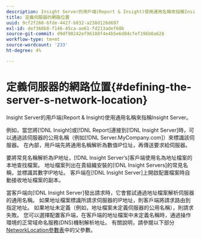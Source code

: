 ```yaml
---
description: Insight Server的用戶端(Report & Insight)使用通用名稱來指稱Insight Server。
title: 定義伺服器的網路位置
uuid: 9cf2f268-6fde-4427-b832-a238d126d697
exl-id: def360b8-f146-45ca-ae61-fd213adef68b
source-git-commit: d9df90242ef96188f4e4b5e6d04cfef196b0a628
workflow-type: tm+mt
source-wordcount: '233'
ht-degree: 4%

---
```


# 定義伺服器的網路位置{#defining-the-server-s-network-location}

Insight Server的用戶端(Report &amp; Insight)使用通用名稱來指稱Insight Server。

例如，當您將[!DNL Insight]或[!DNL Report]連接到[!DNL Insight Server]時，可以通過該伺服器的公用名稱（例如[!DNL Server.MyCompany.com]）來標識該伺服器。 在內部，用戶端先將通用名稱解析為數值IP位址，再傳送要求給伺服器。

要將常見名稱解析為IP地址，[!DNL Insight Server’s]客戶端使用名為地址檔案的本地查找檔案。 地址檔案列出在貴組織安裝的[!DNL Insight Servers]的常見名稱，並標識其數字IP地址。 客戶端在[!DNL Insight Server]上開啟配置檔案時自動接收地址檔案的副本。

當客戶端向[!DNL Insight Server]發出請求時，它會嘗試通過地址檔案解析伺服器的通用名稱。 如果地址檔案標識所請求伺服器的IP地址，則客戶端將請求路由到指定地址。 如果地址未定義（例如，地址檔案未定義伺服器的公用名稱），則請求失敗。 您可以選擇配置客戶端，在客戶端的地址檔案中未定義名稱時，通過操作環境的正常域命名服務(DNS)機制解析地址。 有關說明，請參閱以下部分[NetworkLocation參數表](../../../../../home/c-inst-svr/c-install-ins-svr/t-install-proc-inst-svr-dpu/c-svrs-ntwk-loc/c-ntwk-loc.md#concept-18587827cbd24805801caa86bc816e05)中的父參數。
